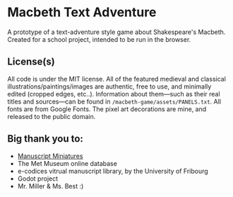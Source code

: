 # Macbeth Text Adventure

A prototype of a text-adventure style game about Shakespeare's Macbeth. Created for a school project, intended to be run in the browser.

## License(s)
All code is under the MIT license. All of the featured medieval and classical illustrations/paintings/images are authentic, free to use, and minimally edited (cropped edges, etc..). Information about them—such as their real titles and sources—can be found in ```/macbeth-game/assets/PANELS.txt```. All fonts are from Google Fonts. The pixel art decorations are mine, and released to the public domain.

## Big thank you to:
- [Manuscript Miniatures](https://manuscriptminiatures.com/)
- The Met Museum online database
- e-codices vitrual manuscript library, by the University of Fribourg
- Godot project
- Mr. Miller & Ms. Best :)
